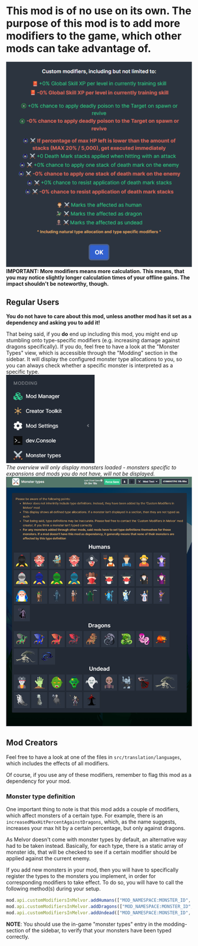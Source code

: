 # **This mod is of no use on its own. The purpose of this mod is to add more modifiers to the game, which other mods can take advantage of.**
![Logo](assets/Logo.png)\
**IMPORTANT: More modifiers means more calculation. This means, that you may notice slightly longer calculation times of your offline gains. 
The impact shouldn't be noteworthy, though.**

## Regular Users
**You do not have to care about this mod, unless another mod has it set as a dependency and asking you to add it!**

That being said, if you **do** end up including this mod, you might end up stumbling onto type-specific modifiers (e.g. increasing damage against dragons specifically). 
If you do, feel free to have a look at the "Monster Types" view, which is accessible through the "Modding" section in the sidebar. It will display the configured monster type allocations to you, 
so you can always check whether a specific monster is interpreted as a specific type.\
![Sidebar](metaMedia/1.png)\
_The overview will only display monsters loaded - monsters specific to expansions and mods you do not have, will not be displayed._\
![Overview](metaMedia/2.png)

## Mod Creators
Feel free to have a look at one of the files in `src/translation/languages`, which includes the effects of all modifiers.

Of course, if you use any of these modifiers, remember to flag this mod as a dependency for your mod.

### Monster type definition
One important thing to note is that this mod adds a couple of modifiers, which affect monsters of a certain type. 
For example, there is an `increasedMaxHitPercentAgainstDragons`, which, as the name suggests, 
increases your max hit by a certain percentage, but only against dragons.

As Melvor doesn't come with monster types by default, an alternative way had to be taken instead.
Basically, for each type, there is a static array of monster ids, that will be checked to see if a certain modifier should be applied against the current enemy.

If you add new monsters in your mod, then you will have to specifically register the types to the monsters you implement, in order for corresponding modifiers to take effect. 
To do so, you will have to call the following method(s) during your setup.
```js
mod.api.customModifiersInMelvor.addHumans(["MOD_NAMESPACE:MONSTER_ID", "MOD_NAMESPACE:MONSTER_ID", "..."]);
mod.api.customModifiersInMelvor.addDragons(["MOD_NAMESPACE:MONSTER_ID", "MOD_NAMESPACE:MONSTER_ID", "..."]);
mod.api.customModifiersInMelvor.addUndead(["MOD_NAMESPACE:MONSTER_ID", "MOD_NAMESPACE:MONSTER_ID", "..."]);
```

**NOTE**: You should use the in-game "monster types" entry in the modding-section of the sidebar, to verify that your monsters have been typed correctly.